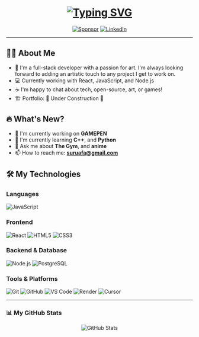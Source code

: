 <h1 align="center">
  <a href="https://git.io/typing-svg"><img src="https://readme-typing-svg.herokuapp.com?font=Fira+Code&pause=1000&color=00BFFF&center=true&width=435&lines=Hello+fellow+Devs!;My+name+is+Suru;Take+a+look+at+my+latest+projects!;I+gaurentee+you'll+find+something+cool!😎" alt="Typing SVG" /></a>
</h1>

<p align="center">
  <a href="https://github.com/Suru-Afariogun"><img src="https://img.shields.io/static/v1?label=Sponsor&message=%E2%9D%A4&logo=GitHub&color=%23fe8e86" alt="Sponsor"></a>
  <a href="https://www.linkedin.com/in/suru-afariogun-978b00340?lipi=urn%3Ali%3Apage%3Ad_flagship3_profile_view_base_contact_details%3B4aApU6tjQXqoowIFVkwLsg%3D%3D"><img src="https://img.shields.io/badge/linkedin-%230077B5.svg?style=plastic&logo=linkedin&logoColor=white" alt="LinkedIn"></a>
</p>

---

## 👨‍💻 About Me

- 🚀 I'm a full-stack developer with a passion for art. I'm always looking forward to adding
  an artistic touch to any project I get to work on.
- 💻 Currently working with React, JavaScript, and Node.js
- ☕ I'm happy to chat about tech, open-source, art, or games!
- 🏗️ Portfolio: 🚧 Under Construction 🚧

## 🔥 What's New?

- 🎯 I'm currently working on **GAMEPEN**
- 🌱 I'm currently learning **C++**, and **Python**
- 💬 Ask me about **The Gym**, and **anime**
- 📫 How to reach me: **suruafa@gmail.com**

## 🛠️ My Technologies

### Languages

![JavaScript](https://img.shields.io/badge/JavaScript-F7DF1E?style=for-the-badge&logo=javascript&logoColor=black)

### Frontend

![React](https://img.shields.io/badge/React-20232A?style=for-the-badge&logo=react&logoColor=61DAFB)
![HTML5](https://img.shields.io/badge/HTML5-E34F26?style=for-the-badge&logo=html5&logoColor=white)
![CSS3](https://img.shields.io/badge/CSS3-1572B6?style=for-the-badge&logo=css3&logoColor=white)

### Backend & Database

![Node.js](https://img.shields.io/badge/Node.js-43853D?style=for-the-badge&logo=node.js&logoColor=white)
![PostgreSQL](https://img.shields.io/badge/PostgreSQL-316192?style=for-the-badge&logo=postgresql&logoColor=white)

### Tools & Platforms

![Git](https://img.shields.io/badge/Git-F05032?style=for-the-badge&logo=git&logoColor=white)
![GitHub](https://img.shields.io/badge/GitHub-100000?style=for-the-badge&logo=github&logoColor=white)
![VS Code](https://img.shields.io/badge/VS_Code-007ACC?style=for-the-badge&logo=visual-studio-code&logoColor=white)
![Render](https://img.shields.io/badge/Render-2496ED?style=for-the-badge&logo=render&logoColor=white)
![Cursor](https://img.shields.io/badge/Cursor-000000?style=for-the-badge&logo=Cursor&logoColor=white)

---

### 📊 My GitHub Stats

<p align="center">
  <img src="https://github-readme-stats.vercel.app/api?username=Suru-Afariogun&show_icons=true&theme=tokyonight" alt="GitHub Stats" />
</p>
</p>

